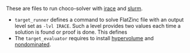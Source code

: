These are files to run choco-solver with [irace](https://iridia.ulb.ac.be/irace/) and [slurm](https://slurm.schedmd.com/documentation.html).

- `target_runner` defines a command to solve FlatZinc file with an output level set as `-lvl IRACE`.
Such a level provides two values each time a solution is found or proof is done.
This defines 
- The `target_evaluator` requires to install [hypervolume](http://lopez-ibanez.eu/hypervolume) and [nondominated](https://github.com/MLopez-Ibanez/irace/tree/master/examples/mo-tools).